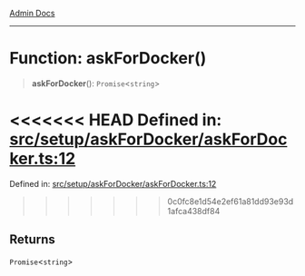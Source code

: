 [Admin Docs](/)

***

# Function: askForDocker()

> **askForDocker**(): `Promise`\<`string`\>

<<<<<<< HEAD
Defined in: [src/setup/askForDocker/askForDocker.ts:12](https://github.com/abhassen44/talawa-admin/blob/285f7384c3d26b5028a286d84f89b85120d130a2/src/setup/askForDocker/askForDocker.ts#L12)
=======
Defined in: [src/setup/askForDocker/askForDocker.ts:12](https://github.com/PalisadoesFoundation/talawa-admin/blob/main/src/setup/askForDocker/askForDocker.ts#L12)
>>>>>>> 0c0fc8e1d54e2ef61a81dd93e93d1afca438df84

## Returns

`Promise`\<`string`\>

